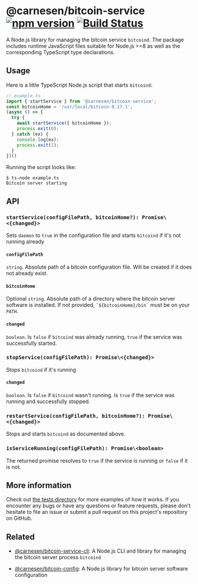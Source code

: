 # @carnesen/bitcoin-service [![npm version](https://badge.fury.io/js/%40carnesen%2Fbitcoin-service.svg)](https://badge.fury.io/js/%40carnesen%2Fbitcoin-service) [![Build Status](https://travis-ci.com/carnesen/bitcoin-service.svg?branch=master)](https://travis-ci.com/carnesen/bitcoin-service)

A Node.js library for managing the bitcoin service `bitcoind`. The package includes runtime JavaScript files suitable for Node.js >=8 as well as the corresponding TypeScript type declarations.

## Usage

Here is a little TypeScript Node.js script that starts `bitcoind`:
```ts
// example.ts
import { startService } from '@carnesen/bitcoin-service';
const bitcoinHome = '/usr/local/bitcoin-0.17.1';
(async () => {
  try {
    await startService({ bitcoinHome });
    process.exit(0);
  } catch (ex) {
    console.log(ex);
    process.exit(1);
  }
})()
```

Running the script looks like:
```
$ ts-node example.ts
Bitcoin server starting
```

## API
### `startService(configFilePath, bitcoinHome?): Promise\<{changed}>`
Sets `daemon` to `true` in the configuration file and starts `bitcoind` if it's not running already

#### `configFilePath`
`string`. Absolute path of a bitcoin configuration file. Will be created if it does not already exist.

#### `bitcoinHome`
Optional `string`. Absolute path of a directory where the bitcoin server software is installed. If not provided, `` `${bitcoinHome}/bin` `` must be on your `PATH`.

#### `changed`
`boolean`. Is `false` if `bitcoind` was already running, `true` if the service was successfully started.

### `stopService(configFilePath): Promise\<{changed}>`
Stops `bitcoind` if it's running

#### `changed`
`boolean`. Is `false` if `bitcoind` wasn't running. Is `true` if the service was running and successfully stopped.

### `restartService(configFilePath, bitcoinHome?): Promise\<{changed}>`
Stops and starts `bitcoind` as documented above.

### `isServiceRunning(configFilePath): Promise\<boolean>`
The returned promise resolves to `true` if the service is running or `false` if it is not.

## More information
Check out [the tests directory](src/__tests__) for more examples of how it works. If you encounter any bugs or have any questions or feature requests, please don't hesitate to file an issue or submit a pull request on this project's repository on GitHub.

## Related
- [@carnesen/bitcoin-service-cli](https://github.com/carnesen/bitcoin-service-cli): A Node.js CLI and library for managing the bitcoin server process `bitcoind`

- [@carnesen/bitcoin-config](https://github.com/carnesen/bitcoin-config): A Node.js library for bitcoin server software configuration
